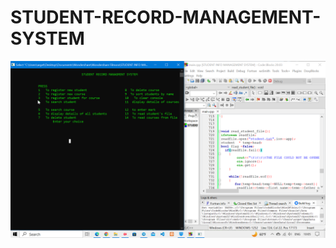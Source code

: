 # STUDENT-RECORD-MANAGEMENT-SYSTEM
![first console](https://github.com/HabtamuArgeta/STUDENT-RECORD-MANAGEMENT-SYSTEM/blob/master/README%20-PHOTOS/2023-05-22%2010-05-04-66.png)
